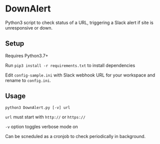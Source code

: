 # DownAlert
Python3 script to check status of a URL, triggering a Slack alert if site is unresponsive or down.

## Setup
Requires Python3.7+

Run `pip3 install -r requirements.txt` to install dependencies

Edit `config-sample.ini` with Slack webhook URL for your workspace and rename to `config.ini`.

## Usage
`python3 DownAlert.py [-v] url`

`url` must start with `http://` or `https://`

`-v` option toggles verbose mode on

Can be scneduled as a cronjob to check periodically in background.

